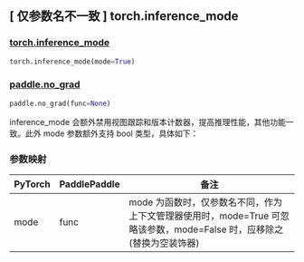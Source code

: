 ## [ 仅参数名不一致 ] torch.inference_mode

### [torch.inference_mode](https://pytorch.org/docs/stable/generated/torch.no_grad.html)

```python
torch.inference_mode(mode=True)
```

### [paddle.no_grad](https://www.paddlepaddle.org.cn/documentation/docs/zh/api/paddle/no_grad_cn.html)

```python
paddle.no_grad(func=None)
```

inference_mode 会额外禁用视图跟踪和版本计数器，提高推理性能，其他功能一致。此外 mode 参数额外支持 bool 类型，具体如下：

### 参数映射

| PyTorch     | PaddlePaddle | 备注                                                                                      |
| ----------- | ------------ | ----------------------------------------------------------------------------------------- |
| mode   | func      | mode 为函数时，仅参数名不同，作为上下文管理器使用时，mode=True 可忽略该参数，mode=False 时，应移除之(替换为空装饰器) |
